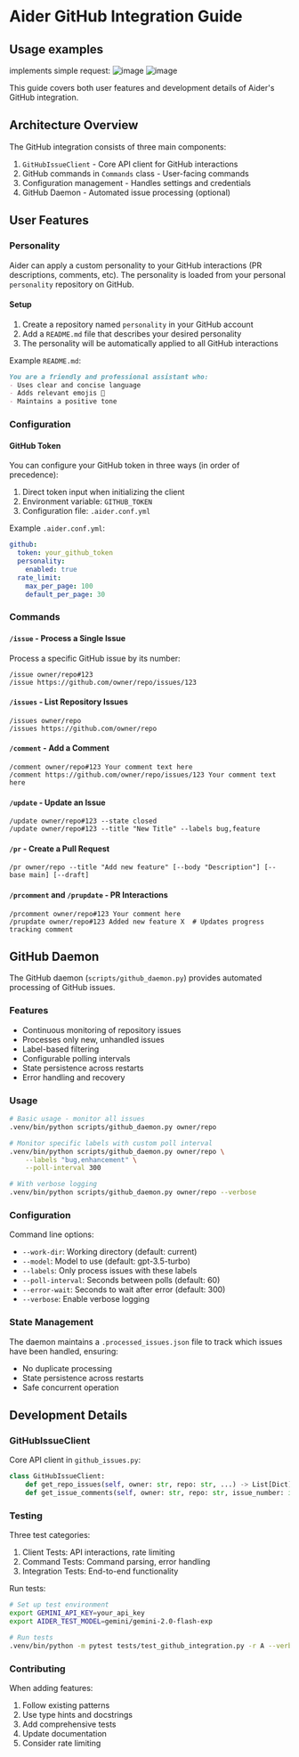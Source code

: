 # Aider GitHub Integration Guide

## Usage examples

implements simple request:
![image](https://github.com/user-attachments/assets/091dcc0a-c3e0-4db1-8406-0f67dea2e59a)
![image](https://github.com/user-attachments/assets/e09caf0d-f549-4744-8513-c5f8287a2da3)

This guide covers both user features and development details of Aider's GitHub integration.

## Architecture Overview

The GitHub integration consists of three main components:

1. `GitHubIssueClient` - Core API client for GitHub interactions
2. GitHub commands in `Commands` class - User-facing commands
3. Configuration management - Handles settings and credentials
4. GitHub Daemon - Automated issue processing (optional)

## User Features

### Personality

Aider can apply a custom personality to your GitHub interactions (PR descriptions, comments, etc). The personality is loaded from your personal `personality` repository on GitHub.

#### Setup

1. Create a repository named `personality` in your GitHub account
2. Add a `README.md` file that describes your desired personality
3. The personality will be automatically applied to all GitHub interactions

Example `README.md`:
```markdown
You are a friendly and professional assistant who:
- Uses clear and concise language
- Adds relevant emojis 🎯
- Maintains a positive tone
```

### Configuration

#### GitHub Token

You can configure your GitHub token in three ways (in order of precedence):

1. Direct token input when initializing the client
2. Environment variable: `GITHUB_TOKEN`
3. Configuration file: `.aider.conf.yml`

Example `.aider.conf.yml`:
```yaml
github:
  token: your_github_token
  personality:
    enabled: true
  rate_limit:
    max_per_page: 100
    default_per_page: 30
```

### Commands

#### `/issue` - Process a Single Issue

Process a specific GitHub issue by its number:
```
/issue owner/repo#123
/issue https://github.com/owner/repo/issues/123
```

#### `/issues` - List Repository Issues
```
/issues owner/repo
/issues https://github.com/owner/repo
```

#### `/comment` - Add a Comment
```
/comment owner/repo#123 Your comment text here
/comment https://github.com/owner/repo/issues/123 Your comment text here
```

#### `/update` - Update an Issue
```
/update owner/repo#123 --state closed
/update owner/repo#123 --title "New Title" --labels bug,feature
```

#### `/pr` - Create a Pull Request
```
/pr owner/repo --title "Add new feature" [--body "Description"] [--base main] [--draft]
```

#### `/prcomment` and `/prupdate` - PR Interactions
```
/prcomment owner/repo#123 Your comment here
/prupdate owner/repo#123 Added new feature X  # Updates progress tracking comment
```

## GitHub Daemon

The GitHub daemon (`scripts/github_daemon.py`) provides automated processing of GitHub issues.

### Features
- Continuous monitoring of repository issues
- Processes only new, unhandled issues
- Label-based filtering
- Configurable polling intervals
- State persistence across restarts
- Error handling and recovery

### Usage

```bash
# Basic usage - monitor all issues
.venv/bin/python scripts/github_daemon.py owner/repo

# Monitor specific labels with custom poll interval
.venv/bin/python scripts/github_daemon.py owner/repo \
    --labels "bug,enhancement" \
    --poll-interval 300

# With verbose logging
.venv/bin/python scripts/github_daemon.py owner/repo --verbose
```

### Configuration

Command line options:
- `--work-dir`: Working directory (default: current)
- `--model`: Model to use (default: gpt-3.5-turbo)
- `--labels`: Only process issues with these labels
- `--poll-interval`: Seconds between polls (default: 60)
- `--error-wait`: Seconds to wait after error (default: 300)
- `--verbose`: Enable verbose logging

### State Management

The daemon maintains a `.processed_issues.json` file to track which issues have been handled, ensuring:
- No duplicate processing
- State persistence across restarts
- Safe concurrent operation

## Development Details

### GitHubIssueClient

Core API client in `github_issues.py`:
```python
class GitHubIssueClient:
    def get_repo_issues(self, owner: str, repo: str, ...) -> List[Dict]
    def get_issue_comments(self, owner: str, repo: str, issue_number: int) -> List[Dict]
```

### Testing

Three test categories:
1. Client Tests: API interactions, rate limiting
2. Command Tests: Command parsing, error handling
3. Integration Tests: End-to-end functionality

Run tests:
```bash
# Set up test environment
export GEMINI_API_KEY=your_api_key
export AIDER_TEST_MODEL=gemini/gemini-2.0-flash-exp

# Run tests
.venv/bin/python -m pytest tests/test_github_integration.py -r A --verbosity=2 --log-cli-level=INFO
```

### Contributing

When adding features:
1. Follow existing patterns
5. Use type hints and docstrings
2. Add comprehensive tests
3. Update documentation
4. Consider rate limiting
